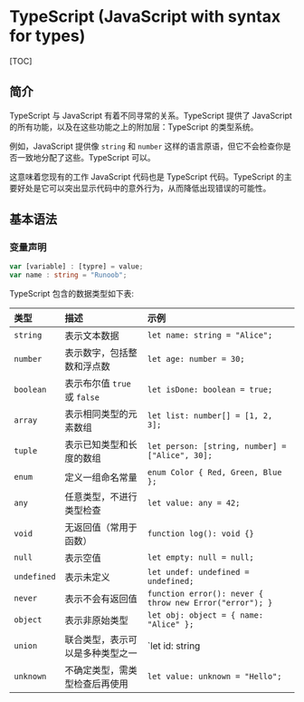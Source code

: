 # TypeScript (JavaScript with syntax for types)



[TOC]

## 简介

TypeScript 与 JavaScript 有着不同寻常的关系。TypeScript 提供了 JavaScript 的所有功能，以及在这些功能之上的附加层：TypeScript 的类型系统。

例如，JavaScript 提供像 `string` 和 `number` 这样的语言原语，但它不会检查你是否一致地分配了这些。TypeScript 可以。

这意味着您现有的工作 JavaScript 代码也是 TypeScript 代码。TypeScript 的主要好处是它可以突出显示代码中的意外行为，从而降低出现错误的可能性。



## 基本语法



### 变量声明

```typescript
var [variable] : [typre] = value;
var name : string = "Runoob";
```

TypeScript 包含的数据类型如下表:

| 类型        | 描述                             | 示例                                                    |
| :---------- | :------------------------------- | :------------------------------------------------------ |
| `string`    | 表示文本数据                     | `let name: string = "Alice";`                           |
| `number`    | 表示数字，包括整数和浮点数       | `let age: number = 30;`                                 |
| `boolean`   | 表示布尔值 `true` 或 `false`     | `let isDone: boolean = true;`                           |
| `array`     | 表示相同类型的元素数组           | `let list: number[] = [1, 2, 3];`                       |
| `tuple`     | 表示已知类型和长度的数组         | `let person: [string, number] = ["Alice", 30];`         |
| `enum`      | 定义一组命名常量                 | `enum Color { Red, Green, Blue };`                      |
| `any`       | 任意类型，不进行类型检查         | `let value: any = 42;`                                  |
| `void`      | 无返回值（常用于函数）           | `function log(): void {}`                               |
| `null`      | 表示空值                         | `let empty: null = null;`                               |
| `undefined` | 表示未定义                       | `let undef: undefined = undefined;`                     |
| `never`     | 表示不会有返回值                 | `function error(): never { throw new Error("error"); }` |
| `object`    | 表示非原始类型                   | `let obj: object = { name: "Alice" };`                  |
| `union`     | 联合类型，表示可以是多种类型之一 | `let id: string                                         |
| `unknown`   | 不确定类型，需类型检查后再使用   | `let value: unknown = "Hello";`                         |



